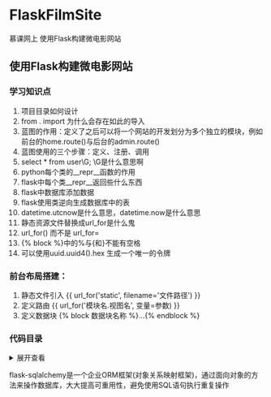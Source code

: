 # FlaskFilmSite
慕课网上 使用Flask构建微电影网站


## 使用Flask构建微电影网站

### 学习知识点
1. 项目目录如何设计
2. from . import 为什么会存在如此的导入
3. 蓝图的作用：定义了之后可以将一个网站的开发划分为多个独立的模块，例如前台的home.route()与后台的admin.route()
4. 蓝图使用的三个步骤：定义、注册、调用
5. select * from user\G; \G是什么意思啊
6. python每个类的__repr__函数的作用
7. flask中每个类__repr__返回些什么东西
8. flask中数据库添加数据
9. flask使用类逆向生成数据库中的表
10. datetime.utcnow是什么意思，datetime.now是什么意思
11. 静态资源文件替换成url_for是什么鬼
12. url_for() 而不是 url_for=
13. {% block %}中的%与{和}不能有空格
14. 可以使用uuid.uuid4().hex 生成一个唯一的令牌

### 前台布局搭建：
1.  静态文件引入 {{ url_for('static', filename='文件路径') }}
2.  定义路由     {{ url_for('模块名.视图名', 变量=参数) }}
3.  定义数据块   {% block 数据块名称 %}...{% endblock %}

### 代码目录
<details>
<summary>展开查看</summary>
<pre><code>
├── 使用Flask构建微电影网站
│   ├── manage.py	入口启动脚本
│   ├── app		    项目app
│   │   ├── __init__.py 初始化文件
│   │   ├── models.py   数据模型文件(前后台共用)
│   │   ├── static      存放静态资源的静态目录
│   │   ├── home        前台模块
│   │   │   │──── __init__.py   初始化脚本
│   │   │   │──── views.py      视图处理文件
│   │   │   │──── forms.py      表单处理文件
│   │   ├── admin       后台模块
│   │   │   │──── __init__.py   初始化脚本
│   │   │   │──── views.py      视图处理文件
│   │   │   │──── forms.py      表单处理文件
│   │   ├── templates   模板目录
│   │   │   │──── home          前台目录
│   │   │   │──── admin         后台目录</code></pre></details>

flask-sqlalchemy是一个企业ORM框架(对象关系映射框架)，通过面向对象的方法来操作数据库，大大提高可重用性，避免使用SQL语句执行重复操作